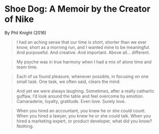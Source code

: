 # Shoe Dog: A Memoir by the Creator of Nike

By Phil Knight (2016)

> I had an aching sense that our time is short, shorter than we ever know, short as a morning run, and I wanted mine to be meaningful. And purposeful. And creative. And important. Above all… different.

> My psyche was in true harmony when I had a mix of alone time and team time.

> Each of us found pleasure, whenever possible, in focusing on one small task. One task, we often said, clears the mind.

> And yet we were always laughing. Sometimes, after a really cathartic guffaw, I’d look around the table and feel overcome by emotion. Camaraderie, loyalty, gratitude. Even love. Surely love.

> When you hired an accountant, you knew he or she could count. When you hired a lawyer, you knew he or she could talk. When you hired a marketing expert, or product developer, what did you know? Nothing.